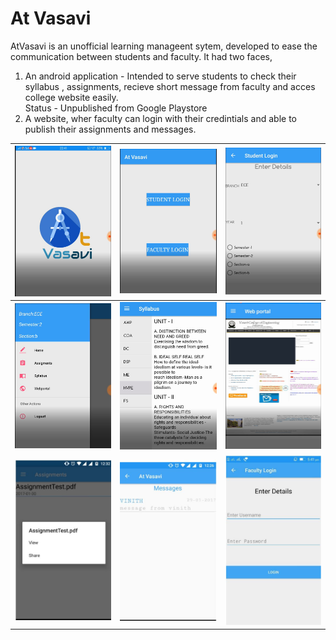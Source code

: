 # At Vasavi

AtVasavi is an unofficial learning manageent sytem, developed to ease the communication between students and faculty.
It had two faces,
1. An android application - Intended to serve students to check their syllabus , assignments, recieve short message from faculty and acces college website easily.   
Status - Unpublished from Google Playstore 
2. A website, wher faculty can login with their credintials and able to publish their assignments and messages.


|![alt](assets/img/App1.jpg) |![alt](assets/img/App2.jpg)|![alt](assets/img/App3.jpg) |
|-|-|-|
|![alt](assets/img/App4.jpg) | ![alt](assets/img/App5.jpg)|![alt](assets/img/App6.jpg)
|![alt](assets/img/app7.jpg) | ![alt](assets/img/App8.jpg)|![alt](assets/img/App9.jpg)
